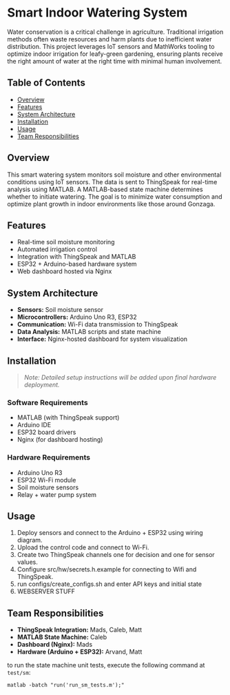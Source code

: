 # Smart Indoor Watering System

Water conservation is a critical challenge in agriculture. Traditional irrigation methods often waste resources and harm plants due to inefficient water distribution. This project leverages IoT sensors and MathWorks tooling to optimize indoor irrigation for leafy-green gardening, ensuring plants receive the right amount of water at the right time with minimal human involvement.

## Table of Contents

- [Overview](#overview)
- [Features](#features)
- [System Architecture](#system-architecture)
- [Installation](#installation)
- [Usage](#usage)
- [Team Responsibilities](#team-responsibilities)

## Overview

This smart watering system monitors soil moisture and other environmental conditions using IoT sensors. The data is sent to ThingSpeak for real-time analysis using MATLAB. A MATLAB-based state machine determines whether to initiate watering. The goal is to minimize water consumption and optimize plant growth in indoor environments like those around Gonzaga.

## Features

- Real-time soil moisture monitoring
- Automated irrigation control
- Integration with ThingSpeak and MATLAB
- ESP32 + Arduino-based hardware system
- Web dashboard hosted via Nginx

## System Architecture

- **Sensors:** Soil moisture sensor
- **Microcontrollers:** Arduino Uno R3, ESP32
- **Communication:** Wi-Fi data transmission to ThingSpeak
- **Data Analysis:** MATLAB scripts and state machine
- **Interface:** Nginx-hosted dashboard for system visualization

## Installation

> _Note: Detailed setup instructions will be added upon final hardware deployment._

### Software Requirements

- MATLAB (with ThingSpeak support)
- Arduino IDE
- ESP32 board drivers
- Nginx (for dashboard hosting)

### Hardware Requirements

- Arduino Uno R3
- ESP32 Wi-Fi module
- Soil moisture sensors
- Relay + water pump system

## Usage

1. Deploy sensors and connect to the Arduino + ESP32 using wiring diagram.
2. Upload the control code and connect to Wi-Fi.
3. Create two ThingSpeak channels one for decision and one for sensor values.
4. Configure src/hw/secrets.h.example for connecting to Wifi and ThingSpeak.
5. run configs/create_configs.sh and enter API keys and initial state
6. WEBSERVER STUFF

## Team Responsibilities

- **ThingSpeak Integration:** Mads, Caleb, Matt  
- **MATLAB State Machine:** Caleb  
- **Dashboard (Nginx):** Mads  
- **Hardware (Arduino + ESP32):** Arvand, Matt  



to run the state machine unit tests, execute the following command at ```test/sm```:

```shell
matlab -batch "run('run_sm_tests.m');"
```





